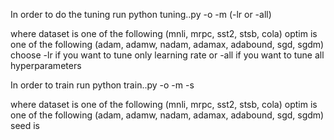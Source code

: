 In order to do the tuning run
python tuning.<dataset>.py -o <optim> -m <model> (-lr or -all)

where dataset is one of the following (mnli, mrpc, sst2, stsb, cola)
optim is one of the following (adam, adamw, nadam, adamax, adabound, sgd, sgdm)
choose -lr if you want to tune only learning rate or -all if you want to tune all hyperparameters



In order to train run
python train.<data>.py -o <optim> -m <model> -s <seed>

where dataset is one of the following (mnli, mrpc, sst2, stsb, cola)
optim is one of the following (adam, adamw, nadam, adamax, adabound, sgd, sgdm)
seed is 